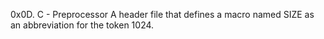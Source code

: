 0x0D. C - Preprocessor
A header file that defines a macro named SIZE as an abbreviation for the token 1024.
